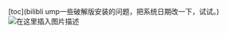﻿[toc](bilibli ump一些破解版安装的问题，把系统日期改一下，试试。)
![在这里插入图片描述](http://img.yayi.site/csdn/20190530222728172.png-watermaskStyle)
